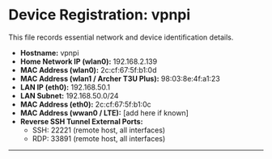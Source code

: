 # Device Registration: vpnpi

This file records essential network and device identification details.


- **Hostname:** vpnpi
- **Home Network IP (wlan0):** 192.168.2.139
- **MAC Address (wlan0):** 2c:cf:67:5f:b1:0d
- **MAC Address (wlan1 / Archer T3U Plus):** 98:03:8e:4f:a1:23
- **LAN IP (eth0):** 192.168.50.1
- **LAN Subnet:** 192.168.50.0/24
- **MAC Address (eth0):** 2c:cf:67:5f:b1:0c
- **MAC Address (wwan0 / LTE):** [add here if known]
- **Reverse SSH Tunnel External Ports:**
    - SSH: 22221 (remote host, all interfaces)
    - RDP: 33891 (remote host, all interfaces)

---

